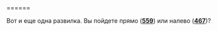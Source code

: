 ======

Вот и еще одна развилка. Вы пойдете прямо ([**559**](#n_559)) или налево ([**467**](#n_467))?

